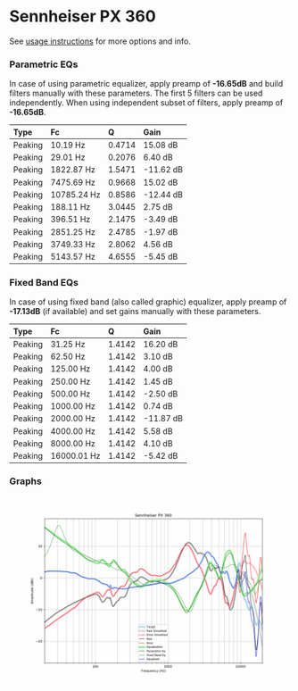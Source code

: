 # Sennheiser PX 360
See [usage instructions](https://github.com/jaakkopasanen/AutoEq#usage) for more options and info.

### Parametric EQs
In case of using parametric equalizer, apply preamp of **-16.65dB** and build filters manually
with these parameters. The first 5 filters can be used independently.
When using independent subset of filters, apply preamp of **-16.65dB**.

| Type    | Fc          |      Q | Gain      |
|:--------|:------------|:-------|:----------|
| Peaking | 10.19 Hz    | 0.4714 | 15.08 dB  |
| Peaking | 29.01 Hz    | 0.2076 | 6.40 dB   |
| Peaking | 1822.87 Hz  | 1.5471 | -11.62 dB |
| Peaking | 7475.69 Hz  | 0.9668 | 15.02 dB  |
| Peaking | 10785.24 Hz | 0.8586 | -12.44 dB |
| Peaking | 188.11 Hz   | 3.0445 | 2.75 dB   |
| Peaking | 396.51 Hz   | 2.1475 | -3.49 dB  |
| Peaking | 2851.25 Hz  | 2.4785 | -1.97 dB  |
| Peaking | 3749.33 Hz  | 2.8062 | 4.56 dB   |
| Peaking | 5143.57 Hz  | 4.6555 | -5.45 dB  |

### Fixed Band EQs
In case of using fixed band (also called graphic) equalizer, apply preamp of **-17.13dB**
(if available) and set gains manually with these parameters.

| Type    | Fc          |      Q | Gain      |
|:--------|:------------|:-------|:----------|
| Peaking | 31.25 Hz    | 1.4142 | 16.20 dB  |
| Peaking | 62.50 Hz    | 1.4142 | 3.10 dB   |
| Peaking | 125.00 Hz   | 1.4142 | 4.00 dB   |
| Peaking | 250.00 Hz   | 1.4142 | 1.45 dB   |
| Peaking | 500.00 Hz   | 1.4142 | -2.50 dB  |
| Peaking | 1000.00 Hz  | 1.4142 | 0.74 dB   |
| Peaking | 2000.00 Hz  | 1.4142 | -11.87 dB |
| Peaking | 4000.00 Hz  | 1.4142 | 5.58 dB   |
| Peaking | 8000.00 Hz  | 1.4142 | 4.10 dB   |
| Peaking | 16000.01 Hz | 1.4142 | -5.42 dB  |

### Graphs
![](./Sennheiser%20PX%20360.png)